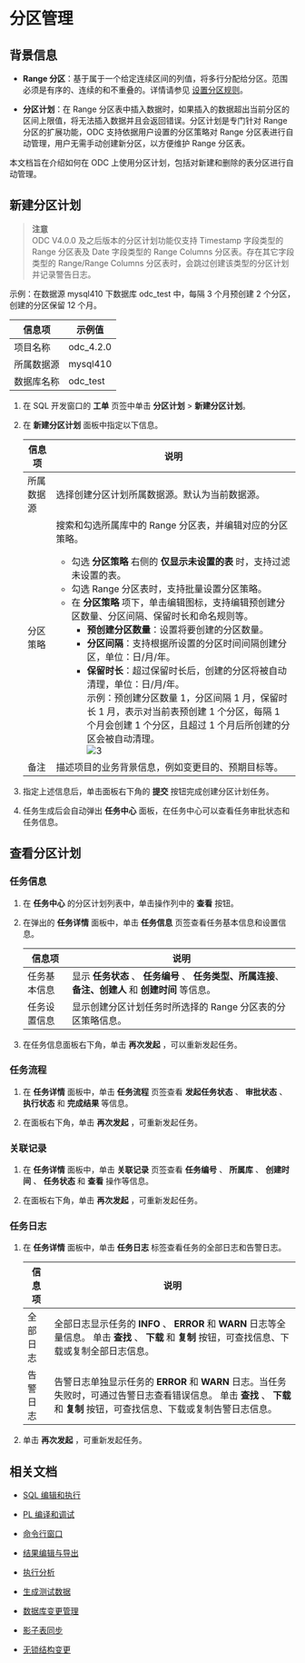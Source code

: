 # 分区管理

## 背景信息

- **Range 分区**：基于属于一个给定连续区间的列值，将多行分配给分区。范围必须是有序的、连续的和不重叠的。详情请参见 [设置分区规则](../11.web-odc-database-objects/1.web-odc-table-objects/2.web-odc-create-a-table.md)。

- **分区计划**：在 Range 分区表中插入数据时，如果插入的数据超出当前分区的区间上限值，将无法插入数据并且会返回错误。分区计划是专门针对 Range 分区的扩展功能，ODC 支持依据用户设置的分区策略对 Range 分区表进行自动管理，用户无需手动创建新分区，以方便维护 Range 分区表。

本文档旨在介绍如何在 ODC 上使用分区计划，包括对新建和删除的表分区进行自动管理。 

## 新建分区计划

> **注意**  
> ODC V4.0.0 及之后版本的分区计划功能仅支持 Timestamp 字段类型的 Range 分区表及 Date 字段类型的 Range Columns 分区表。存在其它字段类型的 Range/Range Columns 分区表时，会跳过创建该类型的分区计划并记录警告日志。

示例：在数据源 mysql410 下数据库 odc_test 中，每隔 3 个月预创建 2 个分区，创建的分区保留 12 个月。

| 信息项 | 示例值 |
| ------ | ------ |
|项目名称 | odc_4.2.0 |
|所属数据源|mysql410 |
|数据库名称|odc_test|

1. 在 SQL 开发窗口的 **工单** 页签中单击 **分区计划** > **新建分区计划**。

2. 在 **新建分区计划** 面板中指定以下信息。

   | **信息项** | **说明**   |
   |---------|------------|
   | 所属数据源    | 选择创建分区计划所属数据源。默认为当前数据源。 |
   | 分区策略    | 搜索和勾选所属库中的 Range 分区表，并编辑对应的分区策略。 <ul><li> 勾选 **分区策略** 右侧的 **仅显示未设置的表** 时，支持过滤未设置的表。 </li><li> 勾选 Range 分区表时，支持批量设置分区策略。</li><li> 在 **分区策略** 项下，单击编辑图标，支持编辑预创建分区数量、分区间隔、保留时长和命名规则等。<ul><li> **预创建分区数量**：设置将要创建的分区数量。</li><li> **分区间隔**：支持根据所设置的分区时间间隔创建分区，单位：日/月/年。</li><li> **保留时长**：超过保留时长后，创建的分区将被自动清理，单位：日/月/年。 <br> 示例：预创建分区数量  1，分区间隔 1 月，保留时长 1 月，表示对当前表预创建 1 个分区，每隔 1 个月会创建 1 个分区，且超过 1 个月后所创建的分区会被自动清理。<br> ![3](https://obbusiness-private.oss-cn-shanghai.aliyuncs.com/doc/img/odc/400/%E5%88%86%E5%8C%BA%E5%92%8C%E5%BD%B1%E5%AD%90%E8%A1%A8/%E5%88%86%E5%8C%BA%E8%AE%A1%E5%88%92-edit-3.png)</li></ul></li></ul>    |
   | 备注      | 描述项目的业务背景信息，例如变更目的、预期目标等。  |

3. 指定上述信息后，单击面板右下角的 **提交** 按钮完成创建分区计划任务。

4. 任务生成后会自动弹出 **任务中心** 面板，在任务中心可以查看任务审批状态和任务信息。

## 查看分区计划

### **任务信息**

1. 在 **任务中心** 的分区计划列表中，单击操作列中的 **查看** 按钮。

2. 在弹出的 **任务详情** 面板中，单击 **任务信息** 页签查看任务基本信息和设置信息。

   | 信息项 | 说明   |
   |---------|------------------|
   | 任务基本信息  | 显示 **任务状态** 、 **任务编号** 、 **任务类型、所属连接**、 **备注、创建人** 和 **创建时间** 等信息。 |
   | 任务设置信息  | 显示创建分区计划任务时所选择的 Range 分区表的分区策略信息。|

3. 在任务信息面板右下角，单击 **再次发起** ，可以重新发起任务。

### **任务流程** 

1. 在 **任务详情** 面板中，单击 **任务流程** 页签查看 **发起任务状态** 、 **审批状态** 、 **执行状态** 和 **完成结果** 等信息。


2. 在面板右下角，单击 **再次发起** ，可重新发起任务。

### 关联记录

1. 在 **任务详情** 面板中，单击 **关联记录** 页签查看 **任务编号** 、 **所属库** 、 **创建时间** 、 **任务状态** 和 **查看** 操作等信息。

2. 在面板右下角，单击 **再次发起** ，可重新发起任务。

### 任务日志


1. 在 **任务详情** 面板中，单击 **任务日志** 标签查看任务的全部日志和告警日志。


   | 信息项  | 说明     |
   |------|-----------------------------|
   | 全部日志 | 全部日志显示任务的 **INFO** 、 **ERROR** 和 **WARN** 日志等全量信息。 单击 **查找** 、 **下载** 和 **复制** 按钮，可查找信息、下载或复制全部日志信息。        |
   | 告警日志 | 告警日志单独显示任务的 **ERROR** 和 **WARN** 日志。当任务失败时，可通过告警日志查看错误信息。 单击 **查找** 、 **下载** 和 **复制** 按钮，可查找信息、下载或复制告警日志信息。 |

2. 单击 **再次发起** ，可重新发起任务。


## 相关文档

- [SQL 编辑和执行](1.sql-editing-and-execution.md)

- [PL 编译和调试](2.pl-compile-and-debug.md)

- [命令行窗口](3.command-line-window.md)

- [结果编辑与导出](4.result-editing-and-exporting.md)

- [执行分析](5.perform-analysis.md)

- [生成测试数据](6.data-mocking.md)

- [数据库变更管理](7.database-change.md)

- [影子表同步](9.shadow-table-synchronization.md)

- [无锁结构变更](10.table-structure-change.md)